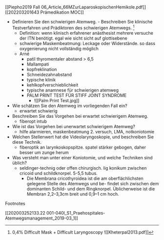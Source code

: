 [[Piepho2019 Fall 06_Article_66MZurLaparoskopischenHemikole.pdf]]
[[202203201643 Prämedikation MOC]]
 

- Definieren Sie den schwierigen Atemweg. - Beschreiben Sie klinische Testverfahren und Prädiktoren des schwierigen Atemwegs. [^2]
	- Definition: wenn klinisch erfahrener anästhesist mehrere versuche der ITN benötigt. egal  wie sicht sicht auf glottisebene
	- schwierige Maskembeatmung: Leckage oder Widerstände. so dass oxygenierung nicht vollständig möglich
	- Arné
		- patil thyromentaler abstand > 6,5
		- Mallampati
		- kopfreklination
		- Schneidezahnabstand
		- typische klinik
		- kehlkopfverschieblichkeit
		- typische anamnese für schwierigen atemweg
		- PALM PRINT TEST FÜR STIFF JOINT SYNDROME 
			- ![[Palm Print Test.jpg]]
- Wie schätzen Sie den Atemweg im vorliegenden Fall ein?  
	- erwartet schwierig
- Beschreiben Sie das Vorgehen bei erwartet schwierigem Atemweg.  
	- fiberopt intub
- Wie ist das Vorgehen bei unerwartet schwierigem Atemweg? 
	- hilfe alarmieren, maskenbeatmung 2. versuch, LMA, notkoniotomie
- Welchen Stellenwert hat die Videolaryngoskopie, und beschreiben Sie diese Technik.
	- fiberoptik an larynkoskopspitze. spatel stärker gebogen, daher besser um zunge herum
- Was versteht man unter einer Koniotomie, und welche Techniken sind üblich?
	- seldinger-technig oder offen chirurgisch. lig konikum zwischen cricoid und schildknorpel. 5-5,5 tubus. 
		- 	 Die Membrana cricothyroidea ist die am oberflächlichsten gelegene Stelle des Atemwegs und be- findet sich zwischen dem dominanten Schild- und dem Ringknorpel. Üblicherweise ist die Membran 2,2–3,3cm breit und 0,9–1 cm hoch.

Footnotes

[^2]:  0,4% Difficult Mask + Difficult Laryngoscopy  ![[Kheterpal2013.pdf]]

[^3]: [[202003252133.11 001-028l_S1_Atemwegsmanagement_2015-04-abgelaufen]]

[[202003252133.22 001-040l_S1_Praehospitales-Atemwegsmanagement_2019-03_1]]